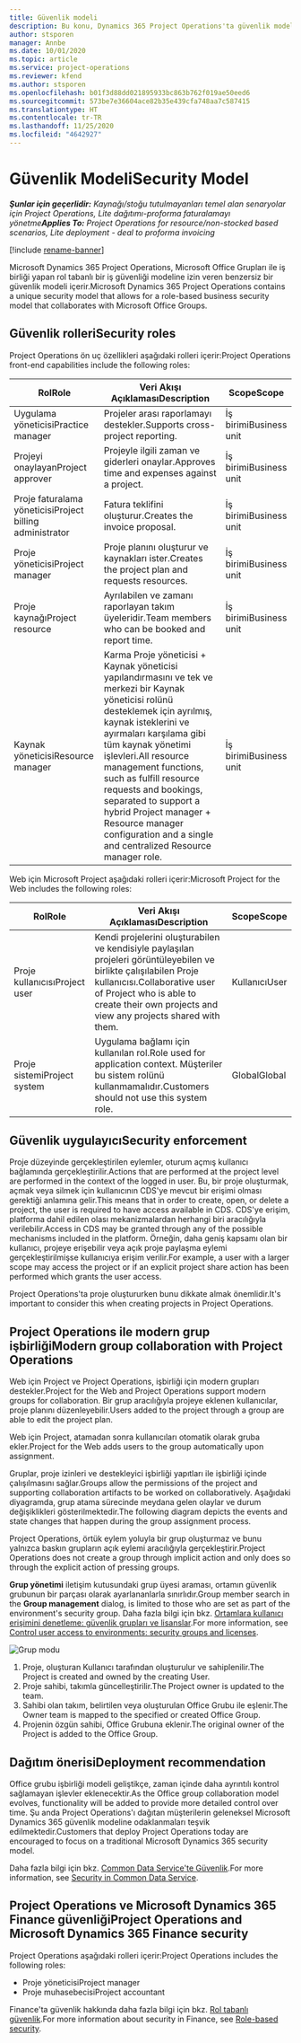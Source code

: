 ```yaml
---
title: Güvenlik modeli
description: Bu konu, Dynamics 365 Project Operations'ta güvenlik modeli hakkında bilgi sağlar.
author: stsporen
manager: Annbe
ms.date: 10/01/2020
ms.topic: article
ms.service: project-operations
ms.reviewer: kfend
ms.author: stsporen
ms.openlocfilehash: b01f3d88dd021895933bc863b762f019ae50eed6
ms.sourcegitcommit: 573be7e36604ace82b35e439cfa748aa7c587415
ms.translationtype: HT
ms.contentlocale: tr-TR
ms.lasthandoff: 11/25/2020
ms.locfileid: "4642927"
---
```

# <a name="security-model"></a><span data-ttu-id="0e15e-103">Güvenlik Modeli</span><span class="sxs-lookup"><span data-stu-id="0e15e-103">Security Model</span></span>

<span data-ttu-id="0e15e-104">_**Şunlar için geçerlidir:** Kaynağı/stoğu tutulmayanları temel alan senaryolar için Project Operations, Lite dağıtımı-proforma faturalamayı yönetme_</span><span class="sxs-lookup"><span data-stu-id="0e15e-104">_**Applies To:** Project Operations for resource/non-stocked based scenarios, Lite deployment - deal to proforma invoicing_</span></span>

[!include [rename-banner](~/includes/cc-data-platform-banner.md)]

<span data-ttu-id="0e15e-105">Microsoft Dynamics 365 Project Operations, Microsoft Office Grupları ile iş birliği yapan rol tabanlı bir iş güvenliği modeline izin veren benzersiz bir güvenlik modeli içerir.</span><span class="sxs-lookup"><span data-stu-id="0e15e-105">Microsoft Dynamics 365 Project Operations contains a unique security model that allows for a role-based business security model that collaborates with Microsoft Office Groups.</span></span> 


## <a name="security-roles"></a><span data-ttu-id="0e15e-106">Güvenlik rolleri</span><span class="sxs-lookup"><span data-stu-id="0e15e-106">Security roles</span></span>
<span data-ttu-id="0e15e-107">Project Operations ön uç özellikleri aşağıdaki rolleri içerir:</span><span class="sxs-lookup"><span data-stu-id="0e15e-107">Project Operations front-end capabilities include the following roles:</span></span>

| <span data-ttu-id="0e15e-108">Rol</span><span class="sxs-lookup"><span data-stu-id="0e15e-108">Role</span></span>                          | <span data-ttu-id="0e15e-109">Veri Akışı Açıklaması</span><span class="sxs-lookup"><span data-stu-id="0e15e-109">Description</span></span>                                                                                                                                                                 | <span data-ttu-id="0e15e-110">Scope</span><span class="sxs-lookup"><span data-stu-id="0e15e-110">Scope</span></span> |
|-------------------------------|-----------------------------------------------------------------------------------------------------------------------------------------------------------------------------|------|
| <span data-ttu-id="0e15e-111">Uygulama yöneticisi</span><span class="sxs-lookup"><span data-stu-id="0e15e-111">Practice manager</span></span>              | <span data-ttu-id="0e15e-112">Projeler arası raporlamayı destekler.</span><span class="sxs-lookup"><span data-stu-id="0e15e-112">Supports cross-project reporting.</span></span>                                                                                                            | <span data-ttu-id="0e15e-113">İş birimi</span><span class="sxs-lookup"><span data-stu-id="0e15e-113">Business unit</span></span>              |
| <span data-ttu-id="0e15e-114">Projeyi onaylayan</span><span class="sxs-lookup"><span data-stu-id="0e15e-114">Project approver</span></span>              | <span data-ttu-id="0e15e-115">Projeyle ilgili zaman ve giderleri onaylar.</span><span class="sxs-lookup"><span data-stu-id="0e15e-115">Approves time and expenses against a project.</span></span>                                                                                                                              | <span data-ttu-id="0e15e-116">İş birimi</span><span class="sxs-lookup"><span data-stu-id="0e15e-116">Business unit</span></span> |
| <span data-ttu-id="0e15e-117">Proje faturalama yöneticisi</span><span class="sxs-lookup"><span data-stu-id="0e15e-117">Project billing administrator</span></span> | <span data-ttu-id="0e15e-118">Fatura teklifini oluşturur.</span><span class="sxs-lookup"><span data-stu-id="0e15e-118">Creates the invoice proposal.</span></span>                                                                                                                                                 | <span data-ttu-id="0e15e-119">İş birimi</span><span class="sxs-lookup"><span data-stu-id="0e15e-119">Business unit</span></span> |
| <span data-ttu-id="0e15e-120">Proje yöneticisi</span><span class="sxs-lookup"><span data-stu-id="0e15e-120">Project manager</span></span>               | <span data-ttu-id="0e15e-121">Proje planını oluşturur ve kaynakları ister.</span><span class="sxs-lookup"><span data-stu-id="0e15e-121">Creates the project plan and requests resources.</span></span>                                                                                                                              | <span data-ttu-id="0e15e-122">İş birimi</span><span class="sxs-lookup"><span data-stu-id="0e15e-122">Business unit</span></span> |
| <span data-ttu-id="0e15e-123">Proje kaynağı</span><span class="sxs-lookup"><span data-stu-id="0e15e-123">Project resource</span></span>              | <span data-ttu-id="0e15e-124">Ayrılabilen ve zamanı raporlayan takım üyeleridir.</span><span class="sxs-lookup"><span data-stu-id="0e15e-124">Team members who can be booked and report time.</span></span>                                                                                                          | <span data-ttu-id="0e15e-125">İş birimi</span><span class="sxs-lookup"><span data-stu-id="0e15e-125">Business unit</span></span>|
| <span data-ttu-id="0e15e-126">Kaynak yöneticisi</span><span class="sxs-lookup"><span data-stu-id="0e15e-126">Resource manager</span></span>              | <span data-ttu-id="0e15e-127">Karma Proje yöneticisi + Kaynak yöneticisi yapılandırmasını ve tek ve merkezi bir Kaynak yöneticisi rolünü desteklemek için ayrılmış, kaynak isteklerini ve ayırmaları karşılama gibi tüm kaynak yönetimi işlevleri.</span><span class="sxs-lookup"><span data-stu-id="0e15e-127">All resource management functions, such as fulfill resource requests and bookings, separated to support a hybrid Project manager + Resource manager configuration and a single and centralized Resource manager role.</span></span> | <span data-ttu-id="0e15e-128">İş birimi</span><span class="sxs-lookup"><span data-stu-id="0e15e-128">Business unit</span></span> |


<span data-ttu-id="0e15e-129">Web için Microsoft Project aşağıdaki rolleri içerir:</span><span class="sxs-lookup"><span data-stu-id="0e15e-129">Microsoft Project for the Web includes the following roles:</span></span>

| <span data-ttu-id="0e15e-130">Rol</span><span class="sxs-lookup"><span data-stu-id="0e15e-130">Role</span></span>           | <span data-ttu-id="0e15e-131">Veri Akışı Açıklaması</span><span class="sxs-lookup"><span data-stu-id="0e15e-131">Description</span></span>                                                                                                        | <span data-ttu-id="0e15e-132">Scope</span><span class="sxs-lookup"><span data-stu-id="0e15e-132">Scope</span></span>  |
|----------------|--------------------------------------------------------------------------------------------------------------------|--------|
| <span data-ttu-id="0e15e-133">Proje kullanıcısı</span><span class="sxs-lookup"><span data-stu-id="0e15e-133">Project user</span></span>   | <span data-ttu-id="0e15e-134">Kendi projelerini oluşturabilen ve kendisiyle paylaşılan projeleri görüntüleyebilen ve birlikte çalışılabilen Proje kullanıcısı.</span><span class="sxs-lookup"><span data-stu-id="0e15e-134">Collaborative user of Project   who is able to create their own projects and view any projects shared with   them.</span></span> | <span data-ttu-id="0e15e-135">Kullanıcı</span><span class="sxs-lookup"><span data-stu-id="0e15e-135">User</span></span>   |
| <span data-ttu-id="0e15e-136">Proje sistemi</span><span class="sxs-lookup"><span data-stu-id="0e15e-136">Project system</span></span> | <span data-ttu-id="0e15e-137">Uygulama bağlamı için kullanılan rol.</span><span class="sxs-lookup"><span data-stu-id="0e15e-137">Role used for application   context.</span></span> <span data-ttu-id="0e15e-138">Müşteriler bu sistem rolünü kullanmamalıdır.</span><span class="sxs-lookup"><span data-stu-id="0e15e-138">Customers should not use this system role.</span></span>                                    | <span data-ttu-id="0e15e-139">Global</span><span class="sxs-lookup"><span data-stu-id="0e15e-139">Global</span></span> |

## <a name="security-enforcement"></a><span data-ttu-id="0e15e-140">Güvenlik uygulayıcı</span><span class="sxs-lookup"><span data-stu-id="0e15e-140">Security enforcement</span></span>
<span data-ttu-id="0e15e-141">Proje düzeyinde gerçekleştirilen eylemler, oturum açmış kullanıcı bağlamında gerçekleştirilir.</span><span class="sxs-lookup"><span data-stu-id="0e15e-141">Actions that are performed at the project level are performed in the context of the logged in user.</span></span> <span data-ttu-id="0e15e-142">Bu, bir proje oluşturmak, açmak veya silmek için kullanıcının CDS'ye mevcut bir erişimi olması gerektiği anlamına gelir.</span><span class="sxs-lookup"><span data-stu-id="0e15e-142">This means that in order to create, open, or delete a project, the user is required to have access available in CDS.</span></span> <span data-ttu-id="0e15e-143">CDS'ye erişim, platforma dahil edilen olası mekanizmalardan herhangi biri aracılığıyla verilebilir.</span><span class="sxs-lookup"><span data-stu-id="0e15e-143">Access in CDS may be granted through any of the possible mechanisms included in the platform.</span></span> <span data-ttu-id="0e15e-144">Örneğin, daha geniş kapsamı olan bir kullanıcı, projeye erişebilir veya açık proje paylaşma eylemi gerçekleştirilmişse kullanıcıya erişim verilir.</span><span class="sxs-lookup"><span data-stu-id="0e15e-144">For example, a user with a larger scope may access the project or if an explicit project share action has been performed which grants the user access.</span></span>

<span data-ttu-id="0e15e-145">Project Operations'ta proje oluştururken bunu dikkate almak önemlidir.</span><span class="sxs-lookup"><span data-stu-id="0e15e-145">It's important to consider this when creating projects in Project Operations.</span></span>

## <a name="modern-group-collaboration-with-project-operations"></a><span data-ttu-id="0e15e-146">Project Operations ile modern grup işbirliği</span><span class="sxs-lookup"><span data-stu-id="0e15e-146">Modern group collaboration with Project Operations</span></span>
<span data-ttu-id="0e15e-147">Web için Project ve Project Operations, işbirliği için modern grupları destekler.</span><span class="sxs-lookup"><span data-stu-id="0e15e-147">Project for the Web and Project Operations support modern groups for collaboration.</span></span> <span data-ttu-id="0e15e-148">Bir grup aracılığıyla projeye eklenen kullanıcılar, proje planını düzenleyebilir.</span><span class="sxs-lookup"><span data-stu-id="0e15e-148">Users added to the project through a group are able to edit the project plan.</span></span>

<span data-ttu-id="0e15e-149">Web için Project, atamadan sonra kullanıcıları otomatik olarak gruba ekler.</span><span class="sxs-lookup"><span data-stu-id="0e15e-149">Project for the Web adds users to the group automatically upon assignment.</span></span>

<span data-ttu-id="0e15e-150">Gruplar, proje izinleri ve destekleyici işbirliği yapıtları ile işbirliği içinde çalışılmasını sağlar.</span><span class="sxs-lookup"><span data-stu-id="0e15e-150">Groups allow the permissions of the project and supporting collaboration artifacts to be worked on collaboratively.</span></span> <span data-ttu-id="0e15e-151">Aşağıdaki diyagramda, grup atama sürecinde meydana gelen olaylar ve durum değişiklikleri gösterilmektedir.</span><span class="sxs-lookup"><span data-stu-id="0e15e-151">The following diagram depicts the events and state changes that happen during the group assignment process.</span></span>

<span data-ttu-id="0e15e-152">Project Operations, örtük eylem yoluyla bir grup oluşturmaz ve bunu yalnızca baskın grupların açık eylemi aracılığıyla gerçekleştirir.</span><span class="sxs-lookup"><span data-stu-id="0e15e-152">Project Operations does not create a group through implicit action and only does so through the explicit action of pressing groups.</span></span>

<span data-ttu-id="0e15e-153">**Grup yönetimi** iletişim kutusundaki grup üyesi araması, ortamın güvenlik grubunun bir parçası olarak ayarlananlarla sınırlıdır.</span><span class="sxs-lookup"><span data-stu-id="0e15e-153">Group member search in the **Group management** dialog, is limited to those who are set as part of the environment's security group.</span></span> <span data-ttu-id="0e15e-154">Daha fazla bilgi için bkz. [Ortamlara kullanıcı erişimini denetleme: güvenlik grupları ve lisanslar](https://docs.microsoft.com/power-platform/admin/control-user-access).</span><span class="sxs-lookup"><span data-stu-id="0e15e-154">For more information, see [Control user access to environments: security groups and licenses](https://docs.microsoft.com/power-platform/admin/control-user-access).</span></span>

![Grup modu](./media/groupsmode.png)

1. <span data-ttu-id="0e15e-156">Proje, oluşturan Kullanıcı tarafından oluşturulur ve sahiplenilir.</span><span class="sxs-lookup"><span data-stu-id="0e15e-156">The Project is created and owned by the creating User.</span></span>
2. <span data-ttu-id="0e15e-157">Proje sahibi, takımla güncelleştirilir.</span><span class="sxs-lookup"><span data-stu-id="0e15e-157">The Project owner is updated to the team.</span></span>
3. <span data-ttu-id="0e15e-158">Sahibi olan takım, belirtilen veya oluşturulan Office Grubu ile eşlenir.</span><span class="sxs-lookup"><span data-stu-id="0e15e-158">The Owner team is mapped to the specified or created Office Group.</span></span>
4. <span data-ttu-id="0e15e-159">Projenin özgün sahibi, Office Grubuna eklenir.</span><span class="sxs-lookup"><span data-stu-id="0e15e-159">The original owner of the Project is added to the Office Group.</span></span>

## <a name="deployment-recommendation"></a><span data-ttu-id="0e15e-160">Dağıtım önerisi</span><span class="sxs-lookup"><span data-stu-id="0e15e-160">Deployment recommendation</span></span>
<span data-ttu-id="0e15e-161">Office grubu işbirliği modeli geliştikçe, zaman içinde daha ayrıntılı kontrol sağlamayan işlevler eklenecektir.</span><span class="sxs-lookup"><span data-stu-id="0e15e-161">As the Office group collaboration model evolves, functionality will be added to provide more detailed control over time.</span></span> <span data-ttu-id="0e15e-162">Şu anda Project Operations'ı dağıtan müşterilerin geleneksel Microsoft Dynamics 365 güvenlik modeline odaklanmaları teşvik edilmektedir.</span><span class="sxs-lookup"><span data-stu-id="0e15e-162">Customers that deploy Project Operations today are encouraged to focus on a traditional Microsoft Dynamics 365 security model.</span></span>

<span data-ttu-id="0e15e-163">Daha fazla bilgi için bkz. [Common Data Service'te Güvenlik](https://docs.microsoft.com/power-platform/admin/wp-security).</span><span class="sxs-lookup"><span data-stu-id="0e15e-163">For more information, see [Security in Common Data Service](https://docs.microsoft.com/power-platform/admin/wp-security).</span></span>

## <a name="project-operations-and-microsoft-dynamics-365-finance-security"></a><span data-ttu-id="0e15e-164">Project Operations ve Microsoft Dynamics 365 Finance güvenliği</span><span class="sxs-lookup"><span data-stu-id="0e15e-164">Project Operations and Microsoft Dynamics 365 Finance security</span></span>
<span data-ttu-id="0e15e-165">Project Operations aşağıdaki rolleri içerir:</span><span class="sxs-lookup"><span data-stu-id="0e15e-165">Project Operations includes the following roles:</span></span>

- <span data-ttu-id="0e15e-166">Proje yöneticisi</span><span class="sxs-lookup"><span data-stu-id="0e15e-166">Project manager</span></span>
- <span data-ttu-id="0e15e-167">Proje muhasebecisi</span><span class="sxs-lookup"><span data-stu-id="0e15e-167">Project accountant</span></span>

<span data-ttu-id="0e15e-168">Finance'ta güvenlik hakkında daha fazla bilgi için bkz. [Rol tabanlı güvenlik](https://docs.microsoft.com/dynamics365/fin-ops-core/dev-itpro/sysadmin/role-based-security).</span><span class="sxs-lookup"><span data-stu-id="0e15e-168">For more information about security in Finance, see [Role-based security](https://docs.microsoft.com/dynamics365/fin-ops-core/dev-itpro/sysadmin/role-based-security).</span></span>



